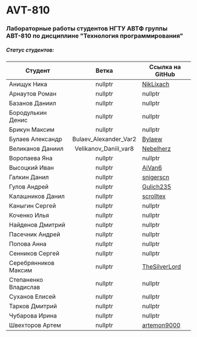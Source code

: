 # AVT-810
### Лабораторные работы студентов НГТУ АВТФ группы АВТ-810 по дисциплине "Технология программирования"
##### Статус студентов:
| Студент       | Ветка          | Ссылка на GitHub
| ------------- |:------------------:|-----------|
| Анищук Ника     | nullptr | [NikLixach](https://github.com/NikLixach)
| Арнаутов Роман  | nullptr | nullptr
| Базанов Даниил  | nullptr | nullptr
| Бородулькин Денис    | nullptr | nullptr
| Брикун Максим  | nullptr | nullptr
| Булаев Александр  |  Bulaev_Alexander_Var2 | [Bylaew](https://github.com/bylaew)
| Великанов Даниил     | Velikanov_Daniil_var8 | [Nebelherz](https://github.com/Nebelherz)
| Воропаева Яна  | nullptr | nullptr
| Высоцкий Иван  | nullptr | [AiVan6](https://github.com/AiVan6)
| Галкин Данил    | nullptr | [snigerscn](https://github.com/snigerscn)
| Гулов Андрей  | nullptr | [Gulich235](https://github.com/Gulich235)
| Калашников Данил  | nullptr | [scrolltex](https://github.com/scrolltex)    
| Каныгин Сергей    | nullptr | nullptr
| Коченко Илья  | nullptr | nullptr
| Найденов Дмитрий | nullptr | nullptr    
| Пасечник Андрей     | nullptr | nullptr
| Попова Анна  | nullptr | nullptr
| Сенников Сергей  | nullptr | nullptr
| Серебрянников Максим    | nullptr | [TheSilverLord](https://github.com/TheSilverLord)
| Степаненко Владислав  | nullptr | nullptr
| Суханов Елисей  | nullptr | nullptr
| Тарков Дмитрий     | nullptr | nullptr
| Чубарова Ирина  | nullptr | nullptr
| Швехторов Артем  | nullptr | [artemon9000](https://github.com/artemon9000)
